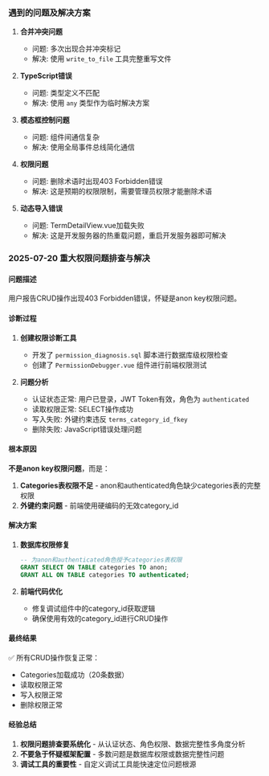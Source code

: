 ### 遇到的问题及解决方案

1. **合并冲突问题**
   - 问题: 多次出现合并冲突标记
   - 解决: 使用 `write_to_file` 工具完整重写文件

2. **TypeScript错误**
   - 问题: 类型定义不匹配
   - 解决: 使用 `any` 类型作为临时解决方案

3. **模态框控制问题**
   - 问题: 组件间通信复杂
   - 解决: 使用全局事件总线简化通信

4. **权限问题**
   - 问题: 删除术语时出现403 Forbidden错误
   - 解决: 这是预期的权限限制，需要管理员权限才能删除术语

5. **动态导入错误**
   - 问题: TermDetailView.vue加载失败
   - 解决: 这是开发服务器的热重载问题，重启开发服务器即可解决

### 2025-07-20 重大权限问题排查与解决

#### 问题描述
用户报告CRUD操作出现403 Forbidden错误，怀疑是anon key权限问题。

#### 诊断过程
1. **创建权限诊断工具**
   - 开发了 `permission_diagnosis.sql` 脚本进行数据库级权限检查
   - 创建了 `PermissionDebugger.vue` 组件进行前端权限测试

2. **问题分析**
   - 认证状态正常: 用户已登录，JWT Token有效，角色为 `authenticated`
   - 读取权限正常: SELECT操作成功
   - 写入失败: 外键约束违反 `terms_category_id_fkey`
   - 删除失败: JavaScript错误处理问题

#### 根本原因
**不是anon key权限问题**，而是：
1. **Categories表权限不足** - anon和authenticated角色缺少categories表的完整权限
2. **外键约束问题** - 前端使用硬编码的无效category_id

#### 解决方案
1. **数据库权限修复**
   ```sql
   -- 为anon和authenticated角色授予categories表权限
   GRANT SELECT ON TABLE categories TO anon;
   GRANT ALL ON TABLE categories TO authenticated;
   ```

2. **前端代码优化**
   - 修复调试组件中的category_id获取逻辑
   - 确保使用有效的category_id进行CRUD操作

#### 最终结果
✅ 所有CRUD操作恢复正常：
- Categories加载成功（20条数据）
- 读取权限正常
- 写入权限正常  
- 删除权限正常

#### 经验总结
1. **权限问题排查要系统化** - 从认证状态、角色权限、数据完整性多角度分析
2. **不要急于怀疑框架配置** - 多数问题是数据库权限或数据完整性问题
3. **调试工具的重要性** - 自定义调试工具能快速定位问题根源
